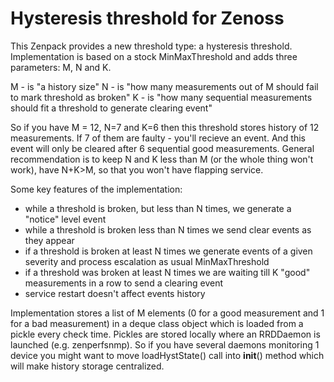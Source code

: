 Hysteresis threshold for Zenoss
===========================================

This Zenpack provides a new threshold type: a hysteresis threshold. 
Implementation is based on a stock MinMaxThreshold and adds three parameters: M, N and K.

M - is "a history size"
N - is "how many measurements out of M should fail to mark threshold as broken"
K - is "how many sequential measurements should fit a threshold to generate clearing event"

So if you have M = 12, N=7 and K=6 then this threshold stores history of 12 measurements. If 7 of them are faulty - you'll recieve an event. And this event will only be cleared after 6 sequential good measurements.
General recommendation is to keep N and K less than M (or the whole thing won't work), have N+K>M, so that you won't have flapping service.

Some key features of the implementation:
* while a threshold is broken, but less than N times, we generate a "notice" level event
* while a threshold is broken less than N times we send clear events as they appear
* if a threshold is broken at least N times we generate events of a given severity and process escalation as usual MinMaxThreshold
* if a threshold was broken at least N times we are waiting till K "good" measurements in a row to send a clearing event
* service restart doesn't affect events history

Implementation stores a list of M elements (0 for a good measurement and 1 for a bad measurement) in a deque class object which is loaded from a pickle every check time.
Pickles are stored locally where an RRDDaemon is launched (e.g. zenperfsnmp). So if you have several daemons monitoring 1 device you might want to move loadHystState() call into __init__() method which will make history storage centralized.

